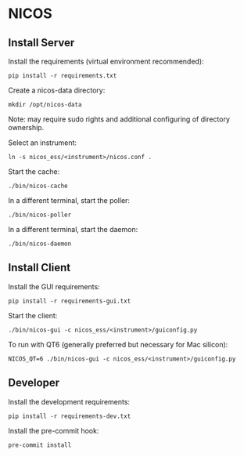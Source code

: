 # NICOS

## Install Server
Install the requirements (virtual environment recommended):
```
pip install -r requirements.txt
```
Create a nicos-data directory:
```
mkdir /opt/nicos-data
```
Note: may require sudo rights and additional configuring of directory ownership.

Select an instrument:
```
ln -s nicos_ess/<instrument>/nicos.conf .
```
Start the cache:
```
./bin/nicos-cache
```
In a different terminal, start the poller:
```
./bin/nicos-poller
```
In a different terminal, start the daemon:
```
./bin/nicos-daemon
```

## Install Client
Install the GUI requirements:
```
pip install -r requirements-gui.txt
```
Start the client:
```
./bin/nicos-gui -c nicos_ess/<instrument>/guiconfig.py
```
To run with QT6 (generally preferred but necessary for Mac silicon):
```
NICOS_QT=6 ./bin/nicos-gui -c nicos_ess/<instrument>/guiconfig.py
```
## Developer
Install the development requirements:
```
pip install -r requirements-dev.txt
```
Install the pre-commit hook:
```
pre-commit install
```
